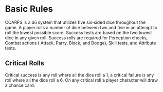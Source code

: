 # Basic Rules #
CCARPS is a d6 system that utilizes five six-sided dice throughout the game. A player rolls a number of dice between two and five in an attempt to roll the lowest possible score. Success tests are based on the two lowest dice in any given roll. Success rolls are required for Perception checks, Combat actions ( Attack, Parry, Block, and Dodge), Skill tests, and Attribute tests.

## Critical Rolls ##
Critical success is any roll where all the dice roll a 1, a critical failure is any roll where all the dice roll a 6. On any critical roll a player character will draw a chance card.
